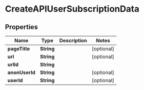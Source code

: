 

# CreateAPIUserSubscriptionData


## Properties

| Name | Type | Description | Notes |
|------------ | ------------- | ------------- | -------------|
|**pageTitle** | **String** |  |  [optional] |
|**url** | **String** |  |  [optional] |
|**urlId** | **String** |  |  |
|**anonUserId** | **String** |  |  [optional] |
|**userId** | **String** |  |  [optional] |



